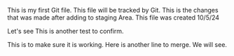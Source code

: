 This is my first Git file.
This file will be tracked by Git.
This is the changes that was made after adding to staging Area.
This file was created 10/5/24


Let's see
This is another test to confirm.


This is to make sure it is working.
Here is another line to merge.
We will see.
